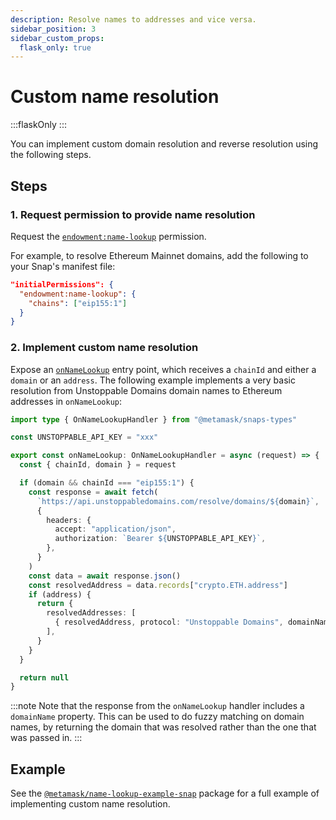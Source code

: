 ```yaml
---
description: Resolve names to addresses and vice versa.
sidebar_position: 3
sidebar_custom_props:
  flask_only: true
---
```


# Custom name resolution

:::flaskOnly
:::

You can implement custom domain resolution and reverse resolution using the following steps.

## Steps

### 1. Request permission to provide name resolution

Request the [`endowment:name-lookup`](../reference/permissions.md#endowmentname-lookup) permission.

For example, to resolve Ethereum Mainnet domains, add the following to your Snap's manifest file:

```json title="snap.manifest.json"
"initialPermissions": {
  "endowment:name-lookup": {
    "chains": ["eip155:1"]
  }
}
```

### 2. Implement custom name resolution

Expose an [`onNameLookup`](../reference/entry-points.md#onnamelookup) entry point, which receives a
`chainId` and either a `domain` or an `address`.
The following example implements a very basic resolution from Unstoppable Domains domain names to
Ethereum addresses in `onNameLookup`:

```typescript title="index.ts"
import type { OnNameLookupHandler } from "@metamask/snaps-types"

const UNSTOPPABLE_API_KEY = "xxx"

export const onNameLookup: OnNameLookupHandler = async (request) => {
  const { chainId, domain } = request

  if (domain && chainId === "eip155:1") {
    const response = await fetch(
      `https://api.unstoppabledomains.com/resolve/domains/${domain}`,
      {
        headers: {
          accept: "application/json",
          authorization: `Bearer ${UNSTOPPABLE_API_KEY}`,
        },
      }
    )
    const data = await response.json()
    const resolvedAddress = data.records["crypto.ETH.address"]
    if (address) {
      return {
        resolvedAddresses: [
          { resolvedAddress, protocol: "Unstoppable Domains", domainName: domain },
        ],
      }
    }
  }

  return null
}
```

:::note
Note that the response from the `onNameLookup` handler includes a `domainName` property. This can
be used to do fuzzy matching on domain names, by returning the domain that was resolved rather than
the one that was passed in.
:::

## Example

See the [`@metamask/name-lookup-example-snap`](https://github.com/MetaMask/snaps/tree/main/packages/examples/packages/name-lookup)
package for a full example of implementing custom name resolution.
